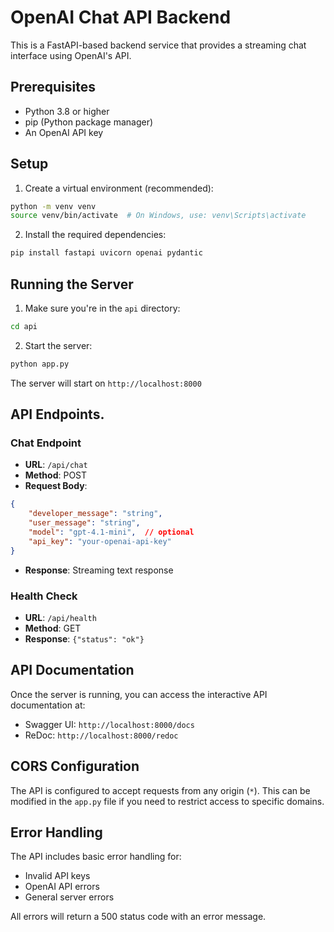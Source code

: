 # OpenAI Chat API Backend

This is a FastAPI-based backend service that provides a streaming chat interface using OpenAI's API.

## Prerequisites

- Python 3.8 or higher
- pip (Python package manager)
- An OpenAI API key

## Setup

1. Create a virtual environment (recommended):
```bash
python -m venv venv
source venv/bin/activate  # On Windows, use: venv\Scripts\activate
```

2. Install the required dependencies:
```bash
pip install fastapi uvicorn openai pydantic
```

## Running the Server

1. Make sure you're in the `api` directory:
```bash
cd api
```

2. Start the server:
```bash
python app.py
```

The server will start on `http://localhost:8000`

## API Endpoints.

### Chat Endpoint
- **URL**: `/api/chat`
- **Method**: POST
- **Request Body**:
```json
{
    "developer_message": "string",
    "user_message": "string",
    "model": "gpt-4.1-mini",  // optional
    "api_key": "your-openai-api-key"
}
```
- **Response**: Streaming text response

### Health Check
- **URL**: `/api/health`
- **Method**: GET
- **Response**: `{"status": "ok"}`

## API Documentation

Once the server is running, you can access the interactive API documentation at:
- Swagger UI: `http://localhost:8000/docs`
- ReDoc: `http://localhost:8000/redoc`

## CORS Configuration

The API is configured to accept requests from any origin (`*`). This can be modified in the `app.py` file if you need to restrict access to specific domains.

## Error Handling

The API includes basic error handling for:
- Invalid API keys
- OpenAI API errors
- General server errors

All errors will return a 500 status code with an error message. 